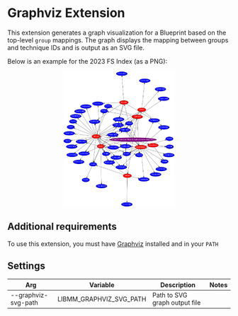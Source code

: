 # Graphviz Extension

This extension generates a graph visualization for a Blueprint based on the top-level `group` mappings.
The graph displays the mapping between groups and technique IDs and is output as an SVG file.

Below is an example for the 2023 FS Index (as a PNG): 

<div align="center">
<img src="../images/fsi_graphviz.png" alt="graph visualization" width="50%" height="50%">
</div>


## Additional requirements

To use this extension, you must have [Graphviz](https://graphviz.org/) installed and in your `PATH`

## Settings

|Arg|Variable|Description|Notes|
|---|---|---|---|
|--graphviz-svg-path|LIBMM_GRAPHVIZ_SVG_PATH|Path to SVG graph output file||
